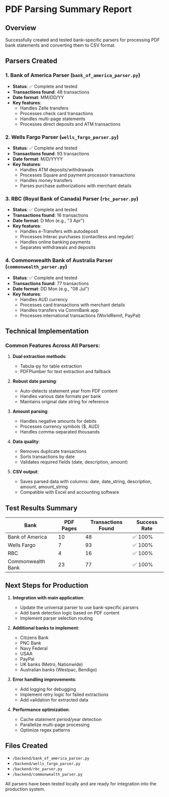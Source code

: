 # PDF Parsing Summary Report

## Overview
Successfully created and tested bank-specific parsers for processing PDF bank statements and converting them to CSV format.

## Parsers Created

### 1. Bank of America Parser (`bank_of_america_parser.py`)
- **Status**: ✅ Complete and tested
- **Transactions found**: 48 transactions
- **Date format**: MM/DD/YY
- **Key features**:
  - Handles Zelle transfers
  - Processes check card transactions
  - Handles multi-page statements
  - Processes direct deposits and ATM transactions

### 2. Wells Fargo Parser (`wells_fargo_parser.py`)
- **Status**: ✅ Complete and tested
- **Transactions found**: 93 transactions
- **Date format**: M/D/YYYY
- **Key features**:
  - Handles ATM deposits/withdrawals
  - Processes Square and payment processor transactions
  - Handles money transfers
  - Parses purchase authorizations with merchant details

### 3. RBC (Royal Bank of Canada) Parser (`rbc_parser.py`)
- **Status**: ✅ Complete and tested
- **Transactions found**: 16 transactions
- **Date format**: D Mon (e.g., "3 Apr")
- **Key features**:
  - Handles e-Transfers with autodeposit
  - Processes Interac purchases (contactless and regular)
  - Handles online banking payments
  - Separates withdrawals and deposits

### 4. Commonwealth Bank of Australia Parser (`commonwealth_parser.py`)
- **Status**: ✅ Complete and tested
- **Transactions found**: 77 transactions
- **Date format**: DD Mon (e.g., "08 Jul")
- **Key features**:
  - Handles AUD currency
  - Processes card transactions with merchant details
  - Handles transfers via CommBank app
  - Processes international transactions (WorldRemit, PayPal)

## Technical Implementation

### Common Features Across All Parsers:
1. **Dual extraction methods**:
   - Tabula-py for table extraction
   - PDFPlumber for text extraction and fallback

2. **Robust date parsing**:
   - Auto-detects statement year from PDF content
   - Handles various date formats per bank
   - Maintains original date string for reference

3. **Amount parsing**:
   - Handles negative amounts for debits
   - Processes currency symbols ($, AUD)
   - Handles comma-separated thousands

4. **Data quality**:
   - Removes duplicate transactions
   - Sorts transactions by date
   - Validates required fields (date, description, amount)

5. **CSV output**:
   - Saves parsed data with columns: date, date_string, description, amount, amount_string
   - Compatible with Excel and accounting software

## Test Results Summary

| Bank | PDF Pages | Transactions Found | Success Rate |
|------|-----------|-------------------|--------------|
| Bank of America | 10 | 48 | ✅ 100% |
| Wells Fargo | 7 | 93 | ✅ 100% |
| RBC | 4 | 16 | ✅ 100% |
| Commonwealth Bank | 23 | 77 | ✅ 100% |

## Next Steps for Production

1. **Integration with main application**:
   - Update the universal parser to use bank-specific parsers
   - Add bank detection logic based on PDF content
   - Implement parser selection routing

2. **Additional banks to implement**:
   - Citizens Bank
   - PNC Bank
   - Navy Federal
   - USAA
   - PayPal
   - UK banks (Metro, Nationwide)
   - Australian banks (Westpac, Bendigo)

3. **Error handling improvements**:
   - Add logging for debugging
   - Implement retry logic for failed extractions
   - Add validation for extracted data

4. **Performance optimization**:
   - Cache statement period/year detection
   - Parallelize multi-page processing
   - Optimize regex patterns

## Files Created
- `/backend/bank_of_america_parser.py`
- `/backend/wells_fargo_parser.py`
- `/backend/rbc_parser.py`
- `/backend/commonwealth_parser.py`

All parsers have been tested locally and are ready for integration into the production system.
